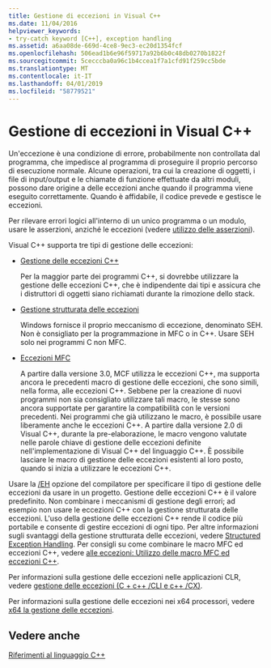 ```yaml
---
title: Gestione di eccezioni in Visual C++
ms.date: 11/04/2016
helpviewer_keywords:
- try-catch keyword [C++], exception handling
ms.assetid: a6aa08de-669d-4ce8-9ec3-ec20d1354fcf
ms.openlocfilehash: 506ead1b6e96f59717a92b6b0c48db0270b1822f
ms.sourcegitcommit: 5cecccba0a96c1b4ccea1f7a1cfd91f259cc5bde
ms.translationtype: MT
ms.contentlocale: it-IT
ms.lasthandoff: 04/01/2019
ms.locfileid: "58779521"
---
```

# <a name="exception-handling-in-visual-c"></a>Gestione di eccezioni in Visual C++

Un'eccezione è una condizione di errore, probabilmente non controllata dal programma, che impedisce al programma di proseguire il proprio percorso di esecuzione normale. Alcune operazioni, tra cui la creazione di oggetti, i file di input/output e le chiamate di funzione effettuate da altri moduli, possono dare origine a delle eccezioni anche quando il programma viene eseguito correttamente. Quando è affidabile, il codice prevede e gestisce le eccezioni.

Per rilevare errori logici all'interno di un unico programma o un modulo, usare le asserzioni, anziché le eccezioni (vedere [utilizzo delle asserzioni](/visualstudio/debugger/c-cpp-assertions)).

Visual C++ supporta tre tipi di gestione delle eccezioni:

- [Gestione delle eccezioni C++](../cpp/cpp-exception-handling.md)

   Per la maggior parte dei programmi C++, si dovrebbe utilizzare la gestione delle eccezioni C++, che è indipendente dai tipi e assicura che i distruttori di oggetti siano richiamati durante la rimozione dello stack.

- [Gestione strutturata delle eccezioni](../cpp/structured-exception-handling-c-cpp.md)

   Windows fornisce il proprio meccanismo di eccezione, denominato SEH. Non è consigliato per la programmazione in MFC o in C++. Usare SEH solo nei programmi C non MFC.

- [Eccezioni MFC](../mfc/exception-handling-in-mfc.md)

   A partire dalla versione 3.0, MCF utilizza le eccezioni C++, ma supporta ancora le precedenti macro di gestione delle eccezioni, che sono simili, nella forma, alle eccezioni C++. Sebbene per la creazione di nuovi programmi non sia consigliato utilizzare tali macro, le stesse sono ancora supportate per garantire la compatibilità con le versioni precedenti. Nei programmi che già utilizzano le macro, è possibile usare liberamente anche le eccezioni C++. A partire dalla versione 2.0 di Visual C++, durante la pre-elaborazione, le macro vengono valutate nelle parole chiave di gestione delle eccezioni definite nell'implementazione di Visual C++ del linguaggio C++. È possibile lasciare le macro di gestione delle eccezioni esistenti al loro posto, quando si inizia a utilizzare le eccezioni C++.

Usare la [/EH](../build/reference/eh-exception-handling-model.md) opzione del compilatore per specificare il tipo di gestione delle eccezioni da usare in un progetto. Gestione delle eccezioni C++ è il valore predefinito. Non combinare i meccanismi di gestione degli errori; ad esempio non usare le eccezioni C++ con la gestione strutturata delle eccezioni. L'uso della gestione delle eccezioni C++ rende il codice più portabile e consente di gestire eccezioni di ogni tipo. Per altre informazioni sugli svantaggi della gestione strutturata delle eccezioni, vedere [Structured Exception Handling](../cpp/structured-exception-handling-c-cpp.md). Per consigli su come combinare le macro MFC ed eccezioni C++, vedere [alle eccezioni: Utilizzo delle macro MFC ed eccezioni C++](../mfc/exceptions-using-mfc-macros-and-cpp-exceptions.md).

Per informazioni sulla gestione delle eccezioni nelle applicazioni CLR, vedere [gestione delle eccezioni (C + c++ /CLI e c++ /CX)](../extensions/exception-handling-cpp-component-extensions.md).

Per informazioni sulla gestione delle eccezioni nei x64 processori, vedere [x64 la gestione delle eccezioni](../build/exception-handling-x64.md).

## <a name="see-also"></a>Vedere anche

[Riferimenti al linguaggio C++](../cpp/cpp-language-reference.md)